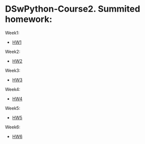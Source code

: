 # DSwPython-Course2. Summited homework:
Week1:
- [HW1](https://colab.research.google.com/drive/1gpAMwMDdghKS-3k0T7nUk7GoiGJTiWAf)

Week2:
- [HW2](https://colab.research.google.com/drive/1aApZVWjESqyXOI3p3koTRvx-F2bVxLUL)

Week3:

- [HW3](https://colab.research.google.com/drive/1IJVXb9wHX9B75-o8QFdziHr9PGZAmAPX)

Week4:

- [HW4](https://colab.research.google.com/drive/1y7aEwX4Y0-k7kFeNnBLAIbQH-wFwoG4l)

Week5:

- [HW5](https://colab.research.google.com/drive/1wCSm6mDrWrumKMJzVQjQyfXht8msuB33)

Week6:

- [HW6](https://colab.research.google.com/drive/1keMfeiN3CwbX95G16C2_Rh1g4dpl9xEn)
